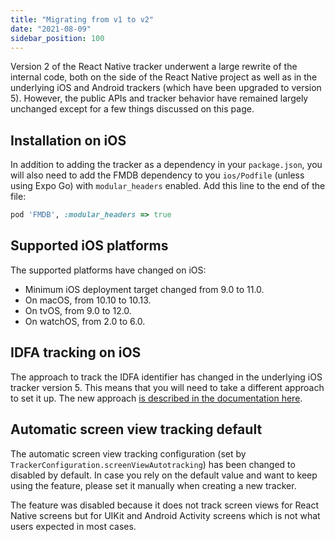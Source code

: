 ```yaml
---
title: "Migrating from v1 to v2"
date: "2021-08-09"
sidebar_position: 100
---
```


Version 2 of the React Native tracker underwent a large rewrite of the internal code, both on the side of the React Native project as well as in the underlying iOS and Android trackers (which have been upgraded to version 5). However, the public APIs and tracker behavior have remained largely unchanged except for a few things discussed on this page.

## Installation on iOS

In addition to adding the tracker as a dependency in your `package.json`, you will also need to add the FMDB dependency to you `ios/Podfile` (unless using Expo Go) with `modular_headers` enabled. Add this line to the end of the file:

```rb
pod 'FMDB', :modular_headers => true
```

## Supported iOS platforms

The supported platforms have changed on iOS:

* Minimum iOS deployment target changed from 9.0 to 11.0.
* On macOS, from 10.10 to 10.13.
* On tvOS, from 9.0 to 12.0.
* On watchOS, from 2.0 to 6.0.

## IDFA tracking on iOS

The approach to track the IDFA identifier has changed in the underlying iOS tracker version 5. This means that you will need to take a different approach to set it up. The new approach [is described in the documentation here](/docs/collecting-data/collecting-from-own-applications/react-native-tracker/tracking-events/platform-and-application-context/index.md).

## Automatic screen view tracking default

The automatic screen view tracking configuration (set by `TrackerConfiguration.screenViewAutotracking`) has been changed to disabled by default. In case you rely on the default value and want to keep using the feature, please set it manually when creating a new tracker.

The feature was disabled because it does not track screen views for React Native screens but for UIKit and Android Activity screens which is not what users expected in most cases.
